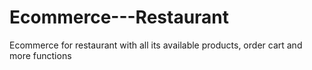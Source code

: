 # Ecommerce---Restaurant
Ecommerce for restaurant with all its available products, order cart and more functions
